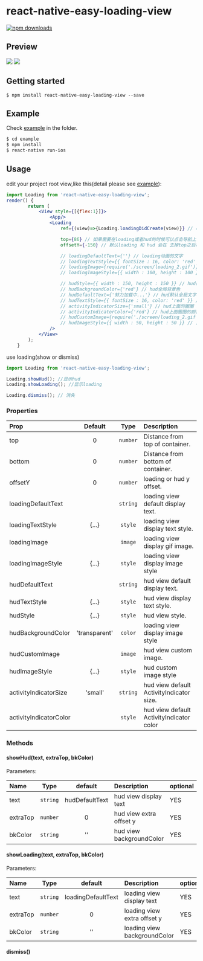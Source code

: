 
# react-native-easy-loading-view

[![npm downloads](https://img.shields.io/npm/dt/react-native-easy-loading-view.svg)](https://npm.im/react-native-easy-loading-view)

## Preview
![](http://imgfile.oytour.com/Upload/Common/App/loading_preview0.gif)
![](http://imgfile.oytour.com/Upload/Common/App/loading_preview1.gif)

## Getting started

`$ npm install react-native-easy-loading-view --save`

## Example
Check [example](https://github.com/Itangjie/react-native-easy-loading-view/blob/master/example) in the  folder.

```bash
$ cd example
$ npm install
$ react-native run-ios
```

## Usage
edit your project root view,like this(detail please see [example](https://github.com/Itangjie/react-native-easy-loading-view/blob/master/example)): 
```jsx
import Loading from 'react-native-easy-loading-view';
render() {
        return (
            <View style={[{flex:1}]}>
                <App/>
                <Loading
                    ref={(view)=>{Loading.loadingDidCreate(view)}} // 必须调用

                    top={86} // 如果需要在loading或者hud的时候可以点击导航上面的按钮，建议根据自己导航栏具体高度来设置。如果不需要点击可以不设置
                    offsetY={-150} // 默认loading 和 hud 会在 去掉top之后高度的中间，如果觉得位置不太合适，可以通着offsetY来调整

                    // loadingDefaultText={''} // loading动画的文字
                    // loadingTextStyle={{ fontSize : 16, color: 'red' }} // loading动画文字的样式
                    // loadingImage={require('./screen/loading_2.gif')} // loading动画是显示的gif
                    // loadingImageStyle={{ width : 100, height : 100 }} // gif 图片样式

                    // hudStyle={{ width : 150, height : 150 }} // hud的全局样式
                    // hudBackgroundColor={'red'} // hud全局背景色
                    // hudDefaultText={'努力加载中...'} // hud默认全局文字
                    // hudTextStyle={{ fontSize : 16, color: 'red' }} // 文字样式
                    // activityIndicatorSize={'small'} // hud上面的圈圈 small or large
                    // activityIndicatorColor={'red'} // hud上面圈圈的颜色
                    // hudCustomImage={require('./screen/loading_2.gif')} // 自定义hud上面的圈圈显示，可以把转的圈圈替换为gif
                    // hudImageStyle={{ width : 50, height : 50 }} // 自定义hud图片的样式
                />
            </View>
        );
    }
```
use loading(show or dismiss)
```jsx
import Loading from 'react-native-easy-loading-view';

Loading.showHud(); //显示hud
Loading.showLoading(); //显示loading

Loading.dismiss(); // 消失
```
### Properties

| Prop  | Default  | Type | Description |
| :------------ |:---------------:| :---------------:| :-----|
| top | 0 | `number` | Distance from top of container. |
| bottom | 0 | `number` | Distance from bottom of container. |
| offsetY | 0 | `number` | loading or hud y offset. |
| loadingDefaultText |  | `string` | loading view default display text. |
| loadingTextStyle | {...} | `style` | loading view display text style. |
| loadingImage |  | `image` | loading view display gif image. |
| loadingImageStyle | {...} | `style` | loading view display image style |
| hudDefaultText |  | `string` | hud view default display text. |
| hudTextStyle | {...} | `style` | hud view display text style. |
| hudStyle | {...} | `style` | hud view style. |
| hudBackgroundColor | 'transparent' | `color` | loading view display image style |
| hudCustomImage |  | `image` | hud view custom image. |
| hudImageStyle | {...} | `style` | hud custom image style |
| activityIndicatorSize | 'small' | `string` | hud view default ActivityIndicator size. |
| activityIndicatorColor |  | `style` | hud view default ActivityIndicator color |

### Methods

#### showHud(text, extraTop, bkColor)

Parameters:

| Name  | Type     | default | Description | optional |
| :---- | :------: | :------: | :--- | :--- |
| text | `string`   | hudDefaultText | hud view display text | YES |
| extraTop | `number`   | 0 | hud view extra offset y | YES |
| bkColor | `string`   | '' | hud view backgroundColor | YES |
#### showLoading(text, extraTop, bkColor)

Parameters:

| Name  | Type     | default | Description | optional |
| :---- | :------: | :------: | :--- | :--- |
| text | `string`   | loadingDefaultText | loading view display text | YES |
| extraTop | `number`   | 0 | loading view extra offset y | YES |
| bkColor | `string`   | '' | loading view backgroundColor | YES |
#### dismiss()
